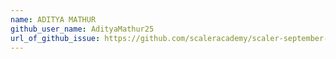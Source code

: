 ```yaml
---
name: ADITYA MATHUR
github_user_name: AdityaMathur25
url_of_github_issue: https://github.com/scaleracademy/scaler-september-open-source-challenge/issues/180#issue-1358658621
---
```

